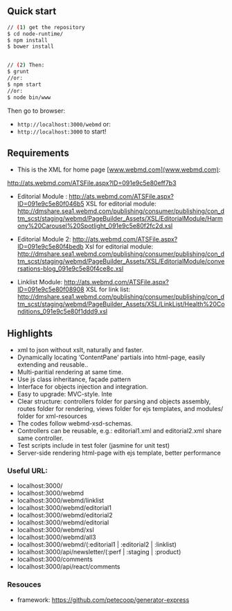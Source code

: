 ## Quick start

```sh
// (1) get the repository
$ cd node-runtime/
$ npm install
$ bower install


// (2) Then:
$ grunt
//or:
$ npm start
//or:
$ node bin/www
```
Then go to browser:
* <code>http://localhost:3000/webmd</code>
or:
* <code>http://localhost:3000</code>
to start!


## Requirements

* This is the XML for home page [www.webmd.com](www.webmd.com):

http://ats.webmd.com/ATSFile.aspx?ID=091e9c5e80eff7b3

* Editorial Module : http://ats.webmd.com/ATSFile.aspx?ID=091e9c5e80f046b5
XSL for editorial module:
http://dmshare.sea1.webmd.com/publishing/consumer/publishing/con_dtm_scst/staging/webmd/PageBuilder_Assets/XSL/EditorialModule/Harmony%20Carousel%20Spotlight_091e9c5e80f2fc2d.xsl

* Editorial Module 2: http://ats.webmd.com/ATSFile.aspx?ID=091e9c5e80f4bedb
Xsl for editorial module:
http://dmshare.sea1.webmd.com/publishing/consumer/publishing/con_dtm_scst/staging/webmd/PageBuilder_Assets/XSL/EditorialModule/conversations-blog_091e9c5e80f4ce8c.xsl

* Linklist Module: http://ats.webmd.com/ATSFile.aspx?ID=091e9c5e80f08908
XSL for link list:
http://dmshare.sea1.webmd.com/publishing/consumer/publishing/con_dtm_scst/staging/webmd/PageBuilder_Assets/XSL/LinkList/Health%20Conditions_091e9c5e80f1ddd9.xsl


## Highlights

* xml to json without xslt, naturally and faster.
* Dynamically locating ‘ContentPane’ partials into html-page, easily extending and reusable..
* Multi-paritial rendering at same time.
* Use js class inheritance, façade pattern
* Interface for objects injection and integration.
* Easy to upgrade: MVC-style. Inte
* Clear structure: controllers folder for parsing and objects assembly, routes folder for rendering, views folder for ejs templates, and modules/ folder for xml-resources
* The codes follow webmd-xsd-schemas.
* Controllers can be reusable, e.g.: editorial1.xml and editorial2.xml share same controller.
* Test scripts include in test foler (jasmine for unit test)
* Server-side rendering html-page with ejs template, better performance


### Useful URL:
* localhost:3000/
* localhost:3000/webmd
* localhost:3000/webmd/linklist
* localhost:3000/webmd/editorial1
* localhost:3000/webmd/editorial2
* localhost:3000/webmd/editorial
* localhost:3000/webmd/xsl
* localhost:3000/webmd/all3
* localhost:3000/webmd/(:editorial1 | :editorial2 | :linklist)
* localhost:3000/api/newsletter/(:perf | :staging | :product)
* localhost:3000/comments
* localhost:3000/api/react/comments


### Resouces
* framework: https://github.com/petecoop/generator-express
